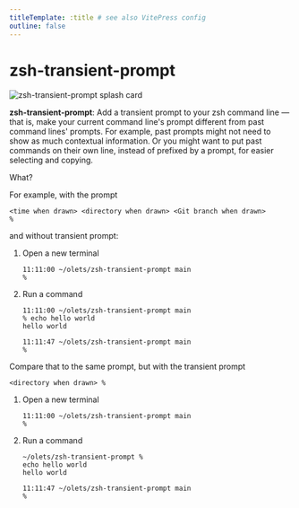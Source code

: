 ```yaml
---
titleTemplate: :title # see also VitePress config
outline: false
---
```


# zsh-transient-prompt

<!-- ![GitHub release (latest by date)](https://img.shields.io/github/v/release/olets/zsh-transient-prompt) ![GitHub commits since latest release](https://img.shields.io/github/commits-since/olets/zsh-transient-prompt/latest) -->

![zsh-transient-prompt splash card](/zsh-transient-prompt-card.jpg)

**zsh-transient-prompt**: Add a transient prompt to your zsh command line — that is, make your current command line's prompt different from past command lines' prompts. For example, past prompts might not need to show as much contextual information. Or you might want to put past commands on their own line, instead of prefixed by a prompt, for easier selecting and copying.

What?

For example, with the prompt

```
<time when drawn> <directory when drawn> <Git branch when drawn>
%
```

and without transient prompt:

1. Open a new terminal

   ```
   11:11:00 ~/olets/zsh-transient-prompt main
   %
   ```

1. Run a command

   ```
   11:11:00 ~/olets/zsh-transient-prompt main
   % echo hello world
   hello world

   11:11:47 ~/olets/zsh-transient-prompt main
   %
   ```

Compare that to the same prompt, but with the transient prompt

```
<directory when drawn> %
```

1. Open a new terminal

   ```
   11:11:00 ~/olets/zsh-transient-prompt main
   %
   ```

1. Run a command

   ```
   ~/olets/zsh-transient-prompt %
   echo hello world
   hello world

   11:11:47 ~/olets/zsh-transient-prompt main
   %
   ```

<!-- > &nbsp;
>
> 💅 Don't want to write your own theme? Check out mine, [Hometown](https://hometown-prompt.olets.dev/). It supports transient prompt!
>
> &nbsp; -->
